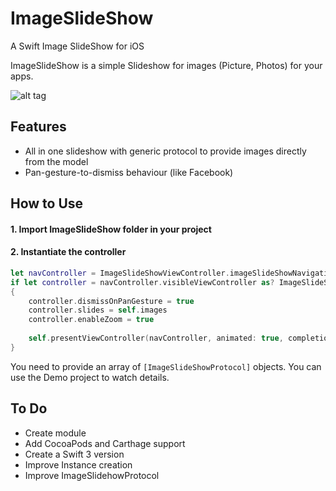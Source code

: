 # ImageSlideShow
A Swift Image SlideShow for iOS

ImageSlideShow is a simple Slideshow for images (Picture, Photos) for your apps.

![alt tag](https://github.com/dimix/ImageSlideShow/blob/master/demo.gif)

## Features
- All in one slideshow with generic protocol to provide images directly from the model
- Pan-gesture-to-dismiss behaviour (like Facebook)

## How to Use

#### 1. Import ImageSlideShow folder in your project
#### 2. Instantiate the controller

```swift
let navController = ImageSlideShowViewController.imageSlideShowNavigationController()
if let controller = navController.visibleViewController as? ImageSlideShowViewController
{
	controller.dismissOnPanGesture = true
	controller.slides = self.images
	controller.enableZoom = true
	
	self.presentViewController(navController, animated: true, completion: nil)
}
```

You need to provide an array of `[ImageSlideShowProtocol]` objects.
You can use the Demo project to watch details.

## To Do

- Create module
- Add CocoaPods and Carthage support
- Create a Swift 3 version
- Improve Instance creation
- Improve ImageSlidehowProtocol
